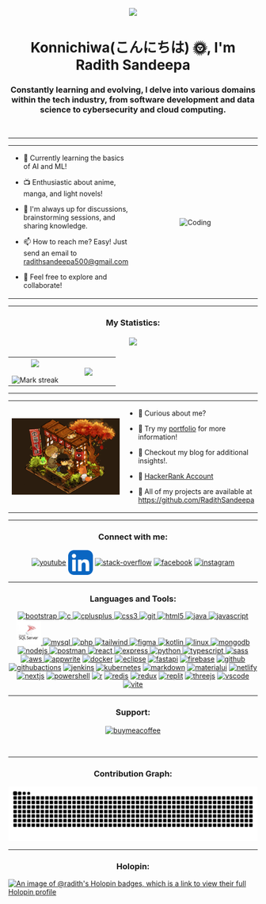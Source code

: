 <p align="center" ><img  src = "https://github.com/7oSkaaa/7oSkaaa/blob/main/Images/about_me.gif?raw=true" width = 100px></p>
<h1 align="center">Konnichiwa(こんにちは) 🌞, I'm Radith Sandeepa</h1>
<h3 align="center">Constantly learning and evolving, I delve into various domains within the tech industry, from software development and data science to cybersecurity and cloud computing.</h3>
<p align="center"> <img src="https://komarev.com/ghpvc/?username=RadithSandeepa&style=for-the-badge&color=blue" alt="" /> </p>

---

<table align="center">
<tr border="none">
<td width="50%" align="left">
  
- 🌟 Currently learning the basics of AI and ML!

- 📺  Enthusiastic about anime, manga, and light novels!

- 💬 I'm always up for discussions, brainstorming sessions, and sharing knowledge.

- 📫 How to reach me? Easy! Just send an email to radithsandeepa500@gmail.com
  
- 🚀 Feel free to explore and collaborate!

</td>
<td width="50%" align="center">

  <img align="center" alt="Coding" width="450" src="https://repository-images.githubusercontent.com/588181932/e36ec678-7984-4cdd-8e4c-a3932772ff8e">

  
  </td>
</tr>
</table>

---

<h3 align="center">My Statistics:</h3>

<div align="center" style="margin: 20px;">
  <img src="https://github-profile-trophy.vercel.app/?username=RadithSandeepa&theme=alduin&margin-w=5" />
</div>

<p align="center">
<table align="center">
<tr border="none">
<td width="50%" align="center">
  
  <img  align="center"  src="https://github-readme-stats.vercel.app/api?username=RadithSandeepa&theme=dark&show_icons=true&count_private=true" />
  <br></br>
  <img  title="🔥 Get streak stats for your profile at git.io/streak-stats" alt="Mark streak" src="https://github-readme-streak-stats.herokuapp.com/?user=RadithSandeepa&theme=dark&hide_border=false" /> 
</td>
<td width="50%" align="center">

  <img  align="center"  src="https://github-readme-stats.anuraghazra1.vercel.app/api/top-langs/?username=RadithSandeepa&theme=dark&hide_border=false&no-frame=true&langs_count=10"/>
  
  </td>
</tr>
</table>

---

<table align="center">
<tr border="none">
<td width="50%" align="center">

<img align="center" alt="Coding" width="450" src="https://github.com/RadithSandeepa/RadithSandeepa/blob/main/ezgif.com-gif-to-mp4-converter.gif">

  
</td>
<td width="50%" align="left">
  
- 🌼 Curious about me?

- 💼   Try my <a href="" target="_blank" rel="noreferrer">portfolio</a> for more information!

- 🌟 Checkout my blog for additional insights!.

- 📝 <a href="https://www.hackerrank.com/profile/CS_Sarthan" target="_blank" rel="noreferrer">HackerRank Account</a> 
  
- 🌿 All of my projects are available at https://github.com/RadithSandeepa

</td>

</tr>
</table>

---

<h3 align="center">Connect with me:</h3>
<p align="center">
<a href="" target="blank"><img align="center" src="https://static-00.iconduck.com/assets.00/youtube-icon-2048x2048-gedp2icy.png" alt="youtube" height="50" width="50" /></a>
<a href="https://www.linkedin.com/in/radith-sandeepa-8b3063184/" target="blank"><img align="center" src="https://github.com/tandpfun/skill-icons/blob/main/icons/LinkedIn.svg" alt="linkedin" height="50" width="50" /></a>
<a href="" target="blank"><img align="center" src="https://raw.githubusercontent.com/rahuldkjain/github-profile-readme-generator/master/src/images/icons/Social/stack-overflow.svg" alt="stack-overflow" height="50" width="50" /></a>
<a href="https://www.facebook.com/jahgj.navk/" target="blank"><img align="center" src="https://raw.githubusercontent.com/rahuldkjain/github-profile-readme-generator/master/src/images/icons/Social/facebook.svg" alt="facebook" height="50" width="50" /></a>
<a href="https://www.instagram.com/radith_._/" target="blank"><img align="center" src="https://github.com/RadithSandeepa/skill-icons/blob/main/icons/Instagram.svg" alt="instagram" height="50" width="50" /></a>
</p>

---

<h3 align="center">Languages and Tools:</h3>
<p align="center"> <a href="https://getbootstrap.com" target="_blank" rel="noreferrer"> <img src="https://github.com/RadithSandeepa/skill-icons/blob/main/icons/Bootstrap.svg" alt="bootstrap" width="50" height="50"/> </a> <a href="https://www.cprogramming.com/" target="_blank" rel="noreferrer"> <img src="https://github.com/RadithSandeepa/skill-icons/blob/main/icons/C.svg" alt="c" width="50" height="50"/> </a> <a href="https://www.w3schools.com/cpp/" target="_blank" rel="noreferrer"> <img src="https://github.com/RadithSandeepa/skill-icons/blob/main/icons/CPP.svg" alt="cplusplus" width="50" height="50"/> </a> <a href="https://www.w3schools.com/css/" target="_blank" rel="noreferrer"> <img src="https://github.com/RadithSandeepa/skill-icons/blob/main/icons/CSS.svg" alt="css3" width="50" height="50"/> </a> <a href="https://git-scm.com/" target="_blank" rel="noreferrer"> <img src="https://github.com/RadithSandeepa/skill-icons/blob/main/icons/Git.svg" alt="git" width="50" height="50"/> </a> <a href="https://www.w3.org/html/" target="_blank" rel="noreferrer"> <img src="https://github.com/RadithSandeepa/skill-icons/blob/main/icons/HTML.svg" alt="html5" width="50" height="50"/> </a> <a href="https://www.java.com" target="_blank" rel="noreferrer"> <img src="https://github.com/RadithSandeepa/skill-icons/blob/main/icons/Java-Light.svg" alt="java" width="50" height="50"/> </a> <a href="https://developer.mozilla.org/en-US/docs/Web/JavaScript" target="_blank" rel="noreferrer"> <img src="https://github.com/RadithSandeepa/skill-icons/blob/main/icons/JavaScript.svg" alt="javascript" width="50" height="50"/> </a> <a href="https://www.microsoft.com/en-us/sql-server" target="_blank" rel="noreferrer"> <img src="https://github.com/Scar1109/skill-icons/blob/Scar1109/icons/microsoftSQL.svg" alt="mssql" width="50" height="50"/> </a> <a href="https://www.mysql.com/" target="_blank" rel="noreferrer"> <img src="https://github.com/RadithSandeepa/skill-icons/blob/main/icons/MySQL-Light.svg" alt="mysql" width="50" height="50"/> </a>  <a href="https://www.php.net" target="_blank" rel="noreferrer"> <img src="https://github.com/RadithSandeepa/skill-icons/blob/main/icons/PHP-Light.svg" alt="php" width="50" height="50"/> </a> <a href="https://tailwindcss.com/" target="_blank" rel="noreferrer"> <img src="https://github.com/RadithSandeepa/skill-icons/blob/main/icons/TailwindCSS-Light.svg" alt="tailwind" width="50" height="50"/>  <a href="https://www.figma.com/" target="_blank" rel="noreferrer"> <img src="https://github.com/RadithSandeepa/skill-icons/blob/main/icons/Figma-Light.svg" alt="figma" width="50" height="50"/> </a> <a href="https://kotlinlang.org" target="_blank" rel="noreferrer"> <img src="https://github.com/RadithSandeepa/skill-icons/blob/main/icons/Kotlin-Light.svg" alt="kotlin" width="50" height="50"/> </a> <a href="https://www.linux.org/" target="_blank" rel="noreferrer"> <img src="https://github.com/RadithSandeepa/skill-icons/blob/main/icons/Linux-Light.svg" alt="linux" width="50" height="50"/> </a> <a href="https://www.mongodb.com/" target="_blank" rel="noreferrer"> <img src="https://github.com/RadithSandeepa/skill-icons/blob/main/icons/MongoDB.svg" alt="mongodb" width="50" height="50"/> </a> <a href="https://nodejs.org" target="_blank" rel="noreferrer"> <img src="https://github.com/RadithSandeepa/skill-icons/blob/main/icons/NodeJS-Light.svg" alt="nodejs" width="50" height="50"/> </a> <a href="https://postman.com" target="_blank" rel="noreferrer"> <img src="https://github.com/RadithSandeepa/skill-icons/blob/main/icons/Postman.svg" alt="postman" width="50" height="50"/> </a> <a href="https://reactjs.org/" target="_blank" rel="noreferrer"> <img src="https://github.com/RadithSandeepa/skill-icons/blob/main/icons/React-Light.svg" alt="react" width="50" height="50"/> </a> <a href="https://expressjs.com" target="_blank" rel="noreferrer"> <img src="https://github.com/RadithSandeepa/skill-icons/blob/main/icons/ExpressJS-Light.svg" alt="express" width="50" height="50"/> </a> <a href="https://www.python.org" target="_blank" rel="noreferrer"> <img src="https://github.com/RadithSandeepa/skill-icons/blob/main/icons/Python-Light.svg" alt="python" width="50" height="50"/> </a> <a href="https://www.typescriptlang.org/" target="_blank" rel="noreferrer"> <img src="https://github.com/RadithSandeepa/skill-icons/blob/main/icons/TypeScript.svg" alt="typescript" width="50" height="50"/> </a> <a href="https://sass-lang.com/" target="_blank" rel="noreferrer"> <img src="https://github.com/RadithSandeepa/skill-icons/blob/main/icons/Sass.svg" alt="sass" width="50" height="50"/> </a> <a href="https://aws.amazon.com/" target="_blank" rel="noreferrer"><img src="https://github.com/RadithSandeepa/skill-icons/blob/main/icons/AWS-Light.svg" alt="aws" width="50" height="50"/> </a> <a href="https://appwrite.io/" target="_blank" rel="noreferrer"><img src="https://github.com/RadithSandeepa/skill-icons/blob/main/icons/Appwrite.svg" alt="appwrite" width="50" height="50"/></a> <a href="https://www.docker.com/" target="_blank" rel="noreferrer"><img src="https://github.com/RadithSandeepa/skill-icons/blob/main/icons/Docker.svg" alt="docker" width="50" height="50"/></a> <a href="https://www.eclipse.org/" target="_blank" rel="noreferrer"><img src="https://github.com/RadithSandeepa/skill-icons/blob/main/icons/Eclipse-Light.svg" alt="eclipse" width="50" height="50"/></a> <a href="https://fastapi.tiangolo.com/" target="_blank" rel="noreferrer"><img src="https://github.com/RadithSandeepa/skill-icons/blob/main/icons/FastAPI.svg" alt="fastapi" width="50" height="50"/></a> <a href="https://firebase.google.com/" target="_blank" rel="noreferrer"><img src="https://github.com/RadithSandeepa/skill-icons/blob/main/icons/Firebase-Light.svg" alt="firebase" width="50" height="50"/></a> <a href="https://github.com/" target="_blank" rel="noreferrer"><img src="https://github.com/RadithSandeepa/skill-icons/blob/main/icons/Github-Light.svg" alt="github" width="50" height="50"/></a> <a href="https://github.com/features/actions" target="_blank" rel="noreferrer"><img src="https://github.com/RadithSandeepa/skill-icons/blob/main/icons/GithubActions-Light.svg" alt="githubactions" width="50" height="50"/></a> <a href="https://www.jenkins.io/" target="_blank" rel="noreferrer"><img src="https://github.com/RadithSandeepa/skill-icons/blob/main/icons/Jenkins-Light.svg" alt="jenkins" width="50" height="50"/></a> <a href="https://kubernetes.io/" target="_blank" rel="noreferrer"><img src="https://github.com/RadithSandeepa/skill-icons/blob/main/icons/Kubernetes.svg" alt="kubernetes" width="50" height="50"/></a> <a href="https://www.markdownguide.org/" target="_blank" rel="noreferrer"><img src="https://github.com/RadithSandeepa/skill-icons/blob/main/icons/Markdown-Light.svg" alt="markdown" width="50" height="50"/></a> <a href="https://mui.com/" target="_blank" rel="noreferrer"><img src="https://github.com/RadithSandeepa/skill-icons/blob/main/icons/MaterialUI-Light.svg" alt="materialui" width="50" height="50"/></a> <a href="https://www.netlify.com/" target="_blank" rel="noreferrer"><img src="https://github.com/RadithSandeepa/skill-icons/blob/main/icons/Netlify-Light.svg" alt="netlify" width="50" height="50"/></a> <a href="https://nextjs.org/" target="_blank" rel="noreferrer"><img src="https://github.com/RadithSandeepa/skill-icons/blob/main/icons/NextJS-Light.svg" alt="nextjs" width="50" height="50"/></a> <a href="https://learn.microsoft.com/en-us/powershell/" target="_blank" rel="noreferrer"><img src="https://github.com/RadithSandeepa/skill-icons/blob/main/icons/Powershell-Light.svg" alt="powershell" width="50" height="50"/></a> <a href="https://www.r-project.org/" target="_blank" rel="noreferrer"><img src="https://github.com/RadithSandeepa/skill-icons/blob/main/icons/R-Light.svg" alt="r" width="50" height="50"/></a> <a href="https://redis.io/" target="_blank" rel="noreferrer"><img src="https://github.com/RadithSandeepa/skill-icons/blob/main/icons/Redis-Light.svg" alt="redis" width="50" height="50"/></a> <a href="https://redux.js.org/" target="_blank" rel="noreferrer"><img src="https://github.com/RadithSandeepa/skill-icons/blob/main/icons/Redux.svg" alt="redux" width="50" height="50"/></a> <a href="https://replit.com/" target="_blank" rel="noreferrer"><img src="https://github.com/RadithSandeepa/skill-icons/blob/main/icons/Replit-Light.svg" alt="replit" width="50" height="50"/></a> <a href="https://threejs.org/" target="_blank" rel="noreferrer"><img src="https://github.com/RadithSandeepa/skill-icons/blob/main/icons/ThreeJS-Light.svg" alt="threejs" width="50" height="50"/></a> <a href="https://code.visualstudio.com/" target="_blank" rel="noreferrer"><img src="https://github.com/RadithSandeepa/skill-icons/blob/main/icons/VSCode-Light.svg" alt="vscode" width="50" height="50"/></a> <a href="https://vitejs.dev/" target="_blank" rel="noreferrer"><img src="https://github.com/RadithSandeepa/skill-icons/blob/main/icons/Vite-Light.svg" alt="vite" width="50" height="50"/></a>  </p>

---

<h3 align="center">Support:</h3>
<p align="center"><a href=""> <img align="center" src="https://cdn.buymeacoffee.com/buttons/v2/default-yellow.png" height="50" width="210" alt="buymeacoffee" /></a></p><br/>

---

<h3 align="center">Contribution Graph:</h3>
<p align="center">
<img  id="contribution-graph" src="https://github.com/RadithSandeepa/RadithSandeepa/blob/output/github-snake-dark.svg" alt="snake_eating_contribution_graph"/>
</p>

---

<h3 align="center">Holopin:</h3>

[![An image of @radith's Holopin badges, which is a link to view their full Holopin profile](https://holopin.me/radith)](https://holopin.io/@radith)

